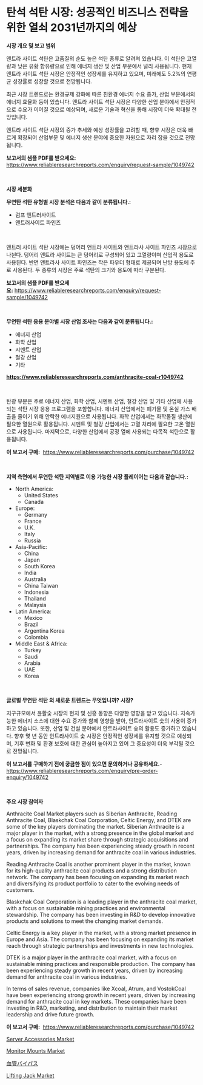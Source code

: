 <p><h1>탄석 석탄 시장: 성공적인 비즈니스 전략을 위한 열쇠 2031년까지의 예상</h1></p><p><strong>시장 개요 및 보고 범위</strong></p>
<p><p>앤트라 사이트 석탄은 고품질의 순도 높은 석탄 종류로 알려져 있습니다. 이 석탄은 고열량과 낮은 유황 함유량으로 인해 에너지 생산 및 산업 부문에서 널리 사용됩니다. 현재 앤트라 사이트 석탄 시장은 안정적인 성장세를 유지하고 있으며, 미래에도 5.2%의 연평균 성장률로 성장할 것으로 전망됩니다.</p><p>최근 시장 트렌드로는 환경규제 강화에 따른 친환경 에너지 수요 증가, 산업 부문에서의 에너지 효율화 등이 있습니다. 앤트라 사이트 석탄 시장은 다양한 산업 분야에서 안정적으로 수요가 이어질 것으로 예상되며, 새로운 기술과 혁신을 통해 시장이 더욱 확대될 전망입니다.</p><p>앤트라 사이트 석탄 시장의 증가 추세와 예상 성장률을 고려할 때, 향후 시장은 더욱 빠르게 확장되어 산업부문 및 에너지 생산 분야에 중요한 자원으로 자리 잡을 것으로 전망됩니다.</p></p>
<p><strong>보고서의 샘플 PDF를 받으세요:</strong> <a href="https://www.reliableresearchreports.com/enquiry/request-sample/1049742">https://www.reliableresearchreports.com/enquiry/request-sample/1049742</a></p>
<p>&nbsp;</p>
<p><strong>시장 세분화</strong></p>
<p><strong>무연탄 석탄 유형별 시장 분석은 다음과 같이 분류됩니다.:</strong></p>
<p><ul><li>럼프 앤트러사이트</li><li>앤트러사이트 파인즈</li></ul></p>
<p>&nbsp;</p>
<p><p>앤트러 사이트 석탄 시장에는 덩어리 앤트라 사이트와 앤트라사 사이트 파인즈 시장으로 나뉜다. 덩어리 앤트라 사이트는 큰 덩어리로 구성되어 있고 고열량이며 산업적 용도로 사용된다. 반면 앤트라사 사이트 파인즈는 작은 파우더 형태로 제공되며 난방 용도에 주로 사용된다. 두 종류의 시장은 주로 석탄의 크기와 용도에 따라 구분된다.</p></p>
<p><strong>보고서의 샘플 PDF를 받으세요:</strong>&nbsp;<a href="https://www.reliableresearchreports.com/enquiry/request-sample/1049742">https://www.reliableresearchreports.com/enquiry/request-sample/1049742</a></p>
<p>&nbsp;</p>
<p><strong> 무연탄 석탄 응용 분야별 시장 산업 조사는 다음과 같이 분류됩니다.:</strong></p>
<p><ul><li>에너지 산업</li><li>화학 산업</li><li>시멘트 산업</li><li>철강 산업</li><li>기타</li></ul></p>
<p><strong><a href="https://www.reliableresearchreports.com/anthracite-coal-r1049742">https://www.reliableresearchreports.com/anthracite-coal-r1049742</a></strong></p>
<p>&nbsp;</p>
<p><p>탄광 부문은 주로 에너지 산업, 화학 산업, 시멘트 산업, 철강 산업 및 기타 산업에 사용되는 석탄 시장 응용 프로그램을 포함합니다. 에너지 산업에서는 폐기물 및 온실 가스 배출을 줄이기 위해 안락한 에너지원으로 사용됩니다. 화학 산업에서는 화학물질 생산에 필요한 열원으로 활용됩니다. 시멘트 및 철강 산업에서는 고열 처리에 필요한 고온 열원으로 사용됩니다. 마지막으로, 다양한 산업에서 공정 열에 사용되는 다목적 석탄으로 활용됩니다.</p></p>
<p><strong>이 보고서 구매:</strong>&nbsp; <a href="https://www.reliableresearchreports.com/purchase/1049742">https://www.reliableresearchreports.com/purchase/1049742</a></p>
<p>&nbsp;</p>
<p><strong>지역 측면에서 무연탄 석탄 지역별로 이용 가능한 시장 플레이어는 다음과 같습니다.:</strong></p>
<p><ul>
    <li>
        North America:
        <ul>
            <li>United States</li>
            <li>Canada</li>
        </ul>
    </li>
    <li>
        Europe:
        <ul>
            <li>Germany</li>
            <li>France</li>
            <li>U.K.</li>
            <li>Italy</li>
            <li>Russia</li>
        </ul>
    </li>
    <li>
        Asia-Pacific:
        <ul>
            <li>China</li>
            <li>Japan</li>
            <li>South Korea</li>
            <li>India</li>
            <li>Australia</li>
            <li>China Taiwan</li>
            <li>Indonesia</li>
            <li>Thailand</li>
            <li>Malaysia</li>
        </ul>
    </li>
    <li>
        Latin America:
        <ul>
            <li>Mexico</li>
            <li>Brazil</li>
            <li>Argentina Korea</li>
            <li>Colombia</li>
        </ul>
    </li>
    <li>
        Middle East & Africa:
        <ul>
            <li>Turkey</li>
            <li>Saudi</li>
            <li>Arabia</li>
            <li>UAE</li>
            <li>Korea</li>
        </ul>
    </li>
    </ul></p>
<p>&nbsp;</p>
<p><strong>글로벌 무연탄 석탄 의 새로운 트렌드는 무엇입니까? 시장?</strong></p>
<p><p>지구규모에서 윤활숯 시장의 현지 및 신흥 동향은 다양한 영향을 받고 있습니다. 지속가능한 에너지 소스에 대한 수요 증가와 함께 영향을 받아, 안트라사이트 숯의 사용이 증가하고 있습니다. 또한, 산업 및 건설 분야에서 안트라사이트 숯의 활용도 증가하고 있습니다. 향후 몇 년 동안 안트라사이트 숯 시장은 안정적인 성장세를 유지할 것으로 예상되며, 기후 변화 및 환경 보호에 대한 관심이 높아지고 있어 그 중요성이 더욱 부각될 것으로 전망됩니다.</p></p>
<p><strong>이 보고서를 구매하기 전에 궁금한 점이 있으면 문의하거나 공유하세요.</strong>- <a href="https://www.reliableresearchreports.com/enquiry/pre-order-enquiry/1049742">https://www.reliableresearchreports.com/enquiry/pre-order-enquiry/1049742</a></p>
<p>&nbsp;</p>
<p><strong>주요 시장 참여자</strong></p>
<p><p>Anthracite Coal Market players such as Siberian Anthracite, Reading Anthracite Coal, Blaskchak Coal Corporation, Celtic Energy, and DTEK are some of the key players dominating the market. Siberian Anthracite is a major player in the market, with a strong presence in the global market and a focus on expanding its market share through strategic acquisitions and partnerships. The company has been experiencing steady growth in recent years, driven by increasing demand for anthracite coal in various industries.</p><p>Reading Anthracite Coal is another prominent player in the market, known for its high-quality anthracite coal products and a strong distribution network. The company has been focusing on expanding its market reach and diversifying its product portfolio to cater to the evolving needs of customers.</p><p>Blaskchak Coal Corporation is a leading player in the anthracite coal market, with a focus on sustainable mining practices and environmental stewardship. The company has been investing in R&D to develop innovative products and solutions to meet the changing market demands.</p><p>Celtic Energy is a key player in the market, with a strong market presence in Europe and Asia. The company has been focusing on expanding its market reach through strategic partnerships and investments in new technologies.</p><p>DTEK is a major player in the anthracite coal market, with a focus on sustainable mining practices and responsible production. The company has been experiencing steady growth in recent years, driven by increasing demand for anthracite coal in various industries.</p><p>In terms of sales revenue, companies like Xcoal, Atrum, and VostokCoal have been experiencing strong growth in recent years, driven by increasing demand for anthracite coal in key markets. These companies have been investing in R&D, marketing, and distribution to maintain their market leadership and drive future growth.</p></p>
<p><strong>이 보고서 구매:</strong>&nbsp;&nbsp;<a href="https://www.reliableresearchreports.com/purchase/1049742">https://www.reliableresearchreports.com/purchase/1049742</a></p>
<p><p><a href="https://www.linkedin.com/pulse/server-accessories-market-size-cagr-trends-2024-2030-expertide-kaoqf?trackingId=R55C%2FtxWMmfQyBsgOaELkw%3D%3D">Server Accessories Market</a></p><p><a href="https://www.linkedin.com/pulse/monitor-mounts-market-share-evolution-growth-trends-2024-2031-rqz2f?trackingId=UdZyFJXFwxuHG8NPTHUqqg%3D%3D">Monitor Mounts Market</a></p><p><a href="https://github.com/xemfu2379520/Market-Research-Report-List-1/blob/main/465795831413.md">血管バイパス</a></p><p><a href="https://github.com/ChiragRP21/Market-Research-Report-List-4/blob/main/lifting-jack-market.md">Lifting Jack Market</a></p></p>